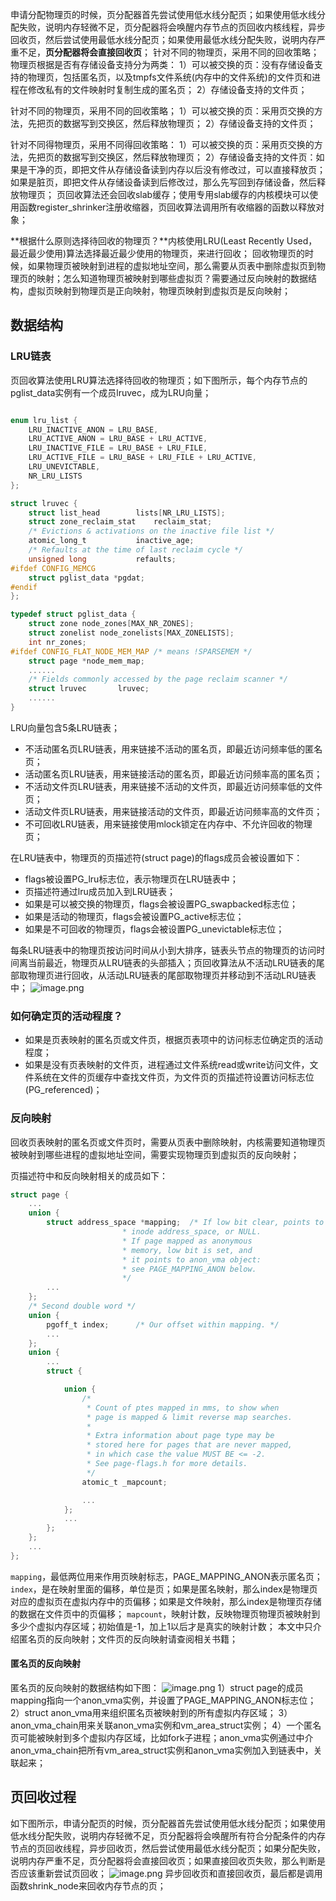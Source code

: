 申请分配物理页的时候，页分配器首先尝试使用低水线分配页；如果使用低水线分配失败，说明内存轻微不足，页分配器将会唤醒内存节点的页回收内核线程，异步回收页，然后尝试使用最低水线分配页；如果使用最低水线分配失败，说明内存严重不足，**页分配器将会直接回收页**；
针对不同的物理页，采用不同的回收策略；物理页根据是否有存储设备支持分为两类：
1）可以被交换的页：没有存储设备支持的物理页，包括匿名页，以及tmpfs文件系统(内存中的文件系统)的文件页和进程在修改私有的文件映射时复制生成的匿名页；
2）存储设备支持的文件页；

针对不同的物理页，采用不同的回收策略；
1）可以被交换的页：采用页交换的方法，先把页的数据写到交换区，然后释放物理页；
2）存储设备支持的文件页；

针对不同得物理页，采用不同得回收策略：
1）可以被交换的页：采用页交换的方法，先把页的数据写到交换区，然后释放物理页；
2）存储设备支持的文件页：如果是干净的页，即把文件从存储设备读到内存以后没有修改过，可以直接释放页；如果是脏页，即把文件从存储设备读到后修改过，那么先写回到存储设备，然后释放物理页；
页回收算法还会回收slab缓存；使用专用slab缓存的内核模块可以使用函数register_shrinker注册收缩器，页回收算法调用所有收缩器的函数以释放对象；

**根据什么原则选择待回收的物理页？**内核使用LRU(Least Recently Used，最近最少使用)算法选择最近最少使用的物理页，来进行回收；
回收物理页的时候，如果物理页被映射到进程的虚拟地址空间，那么需要从页表中删除虚拟页到物理页的映射；怎么知道物理页被映射到哪些虚拟页？需要通过反向映射的数据结构，虚拟页映射到物理页是正向映射，物理页映射到虚拟页是反向映射；
## 数据结构
### LRU链表
页回收算法使用LRU算法选择待回收的物理页；如下图所示，每个内存节点的pglist_data实例有一个成员lruvec，成为LRU向量；
```c

enum lru_list {
	LRU_INACTIVE_ANON = LRU_BASE,
	LRU_ACTIVE_ANON = LRU_BASE + LRU_ACTIVE,
	LRU_INACTIVE_FILE = LRU_BASE + LRU_FILE,
	LRU_ACTIVE_FILE = LRU_BASE + LRU_FILE + LRU_ACTIVE,
	LRU_UNEVICTABLE,
	NR_LRU_LISTS
};

struct lruvec {
	struct list_head		lists[NR_LRU_LISTS];
	struct zone_reclaim_stat	reclaim_stat;
	/* Evictions & activations on the inactive file list */
	atomic_long_t			inactive_age;
	/* Refaults at the time of last reclaim cycle */
	unsigned long			refaults;
#ifdef CONFIG_MEMCG
	struct pglist_data *pgdat;
#endif
};

typedef struct pglist_data {
	struct zone node_zones[MAX_NR_ZONES];
	struct zonelist node_zonelists[MAX_ZONELISTS];
	int nr_zones;
#ifdef CONFIG_FLAT_NODE_MEM_MAP	/* means !SPARSEMEM */
	struct page *node_mem_map;
    ......
    /* Fields commonly accessed by the page reclaim scanner */
	struct lruvec		lruvec;
    ......
}
```
LRU向量包含5条LRU链表；

   - 不活动匿名页LRU链表，用来链接不活动的匿名页，即最近访问频率低的匿名页；
   - 活动匿名页LRU链表，用来链接活动的匿名页，即最近访问频率高的匿名页；
   - 不活动文件页LRU链表，用来链接不活动的文件页，即最近访问频率低的文件页；
   - 活动文件页LRU链表，用来链接活动的文件页，即最近访问频率高的文件页；
   - 不可回收LRU链表，用来链接使用mlock锁定在内存中、不允许回收的物理页；

在LRU链表中，物理页的页描述符(struct page)的flags成员会被设置如下：

   - flags被设置PG_lru标志位，表示物理页在LRU链表中；
   - 页描述符通过lru成员加入到LRU链表；
   - 如果是可以被交换的物理页，flags会被设置PG_swapbacked标志位；
   - 如果是活动的物理页，flags会被设置PG_active标志位；
   - 如果是不可回收的物理页，flags会被设置PG_unevictable标志位；

每条LRU链表中的物理页按访问时间从小到大排序，链表头节点的物理页的访问时间离当前最近，物理页从LRU链表的头部插入；页回收算法从不活动LRU链表的尾部取物理页进行回收，从活动LRU链表的尾部取物理页并移动到不活动LRU链表中；
![image.png](https://cdn.nlark.com/yuque/0/2024/png/756577/1712905043676-181b1bd2-8f7b-444c-8080-d2506e34d288.png#averageHue=%23fafafa&clientId=u976a0591-fac4-4&from=paste&height=674&id=ud952af1c&originHeight=741&originWidth=958&originalType=binary&ratio=1.100000023841858&rotation=0&showTitle=false&size=89851&status=done&style=none&taskId=uc194e627-dd67-4c92-9f34-30a0d83d7fd&title=&width=870.9090720326451)
### 如何确定页的活动程度？

- 如果是页表映射的匿名页或文件页，根据页表项中的访问标志位确定页的活动程度；
- 如果是没有页表映射的文件页，进程通过文件系统read或write访问文件，文件系统在文件的页缓存中查找文件页，为文件页的页描述符设置访问标志位(PG_referenced)；
### 反向映射
回收页表映射的匿名页或文件页时，需要从页表中删除映射，内核需要知道物理页被映射到哪些进程的虚拟地址空间，需要实现物理页到虚拟页的反向映射；

页描述符中和反向映射相关的成员如下：
```c
struct page {
    ...
	union {
		struct address_space *mapping;	/* If low bit clear, points to
						 * inode address_space, or NULL.
						 * If page mapped as anonymous
						 * memory, low bit is set, and
						 * it points to anon_vma object:
						 * see PAGE_MAPPING_ANON below.
						 */
        ...
	};
	/* Second double word */
	union {
		pgoff_t index;		/* Our offset within mapping. */
        ...
	};
	union {
        ...
		struct {

			union {
				/*
				 * Count of ptes mapped in mms, to show when
				 * page is mapped & limit reverse map searches.
				 *
				 * Extra information about page type may be
				 * stored here for pages that are never mapped,
				 * in which case the value MUST BE <= -2.
				 * See page-flags.h for more details.
				 */
				atomic_t _mapcount;

                ...
			};
            ...
		};
	};
    ...
};
```
`mapping`，最低两位用来作用页映射标志，PAGE_MAPPING_ANON表示匿名页；
`index`，是在映射里面的偏移，单位是页；如果是匿名映射，那么index是物理页对应的虚拟页在虚拟内存中的页偏移；如果是文件映射，那么index是物理页存储的数据在文件页中的页偏移；
`mapcount`，映射计数，反映物理页物理页被映射到多少个虚拟内存区域；初始值是-1，加上1以后才是真实的映射计数；
本文中只介绍匿名页的反向映射；文件页的反向映射请查阅相关书籍；
#### 匿名页的反向映射
匿名页的反向映射的数据结构如下图：
![image.png](https://cdn.nlark.com/yuque/0/2024/png/756577/1712905595660-6baee8e2-79c0-4d51-84f4-e438dbcbc7b6.png#averageHue=%23f9f9f9&clientId=u976a0591-fac4-4&from=paste&height=221&id=ufc111624&originHeight=243&originWidth=767&originalType=binary&ratio=1.100000023841858&rotation=0&showTitle=false&size=25798&status=done&style=none&taskId=u5bd4eba8-639c-443a-b2ec-0c9c9cc7c80&title=&width=697.2727121597483)
1）struct page的成员mapping指向一个anon_vma实例，并设置了PAGE_MAPPING_ANON标志位；
2）struct anon_vma用来组织匿名页被映射到的所有虚拟内存区域；
3）anon_vma_chain用来关联anon_vma实例和vm_area_struct实例；
4）一个匿名页可能被映射到多个虚拟内存区域，比如fork子进程；anon_vma实例通过中介anon_vma_chain把所有vm_area_struct实例和anon_vma实例加入到链表中，关联起来；
## 页回收过程
如下图所示，申请分配页的时候，页分配器首先尝试使用低水线分配页；如果使用低水线分配失败，说明内存轻微不足，页分配器将会唤醒所有符合分配条件的内存节点的页回收线程，异步回收页，然后尝试使用最低水线分配页；如果分配失败，说明内存严重不足，页分配器将会直接回收页；如果直接回收页失败，那么判断是否应该重新尝试页回收；
![image.png](https://cdn.nlark.com/yuque/0/2024/png/756577/1712906932461-238db4fc-f780-4635-aae1-15329adf5e14.png#averageHue=%23f8f8f8&clientId=u976a0591-fac4-4&from=paste&height=725&id=u85ad3d26&originHeight=798&originWidth=556&originalType=binary&ratio=1.100000023841858&rotation=0&showTitle=false&size=64515&status=done&style=none&taskId=u988bf826-d489-46c8-a3db-121a547ecfc&title=&width=505.45453449911344)
异步回收页和直接回收页，最后都是调用函数shrink_node来回收内存节点的页；

